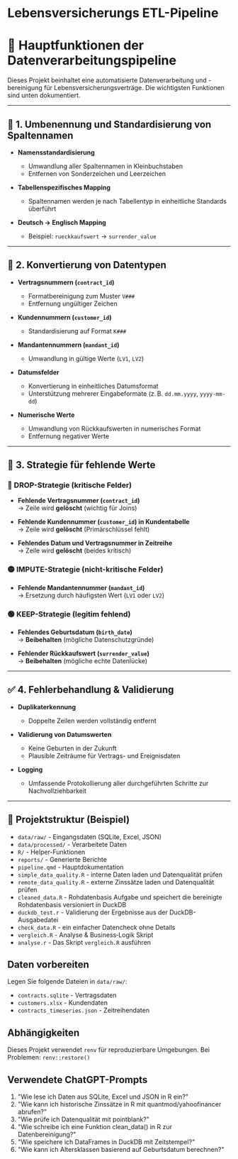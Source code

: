 # Lebensversicherungs ETL-Pipeline

# 🔧 Hauptfunktionen der Datenverarbeitungspipeline

Dieses Projekt beinhaltet eine automatisierte Datenverarbeitung und -bereinigung für Lebensversicherungsverträge. Die wichtigsten Funktionen sind unten dokumentiert.

---

## 🔁 1. Umbenennung und Standardisierung von Spaltennamen

- **Namensstandardisierung**  
  - Umwandlung aller Spaltennamen in Kleinbuchstaben  
  - Entfernen von Sonderzeichen und Leerzeichen  

- **Tabellenspezifisches Mapping**  
  - Spaltennamen werden je nach Tabellentyp in einheitliche Standards überführt  

- **Deutsch → Englisch Mapping**  
  - Beispiel: `rueckkaufswert` → `surrender_value`

---

## 🧮 2. Konvertierung von Datentypen

- **Vertragsnummern (`contract_id`)**  
  - Formatbereinigung zum Muster `V###`  
  - Entfernung ungültiger Zeichen  

- **Kundennummern (`customer_id`)**  
  - Standardisierung auf Format `K###`  

- **Mandantennummern (`mandant_id`)**  
  - Umwandlung in gültige Werte (`LV1`, `LV2`)  

- **Datumsfelder**  
  - Konvertierung in einheitliches Datumsformat  
  - Unterstützung mehrerer Eingabeformate (z. B. `dd.mm.yyyy`, `yyyy-mm-dd`)  

- **Numerische Werte**  
  - Umwandlung von Rückkaufswerten in numerisches Format  
  - Entfernung negativer Werte

---

## 🚫 3. Strategie für fehlende Werte

### 🔴 DROP-Strategie (kritische Felder)

- **Fehlende Vertragsnummer (`contract_id`)**  
  → Zeile wird **gelöscht** (wichtig für Joins)

- **Fehlende Kundennummer (`customer_id`) in Kundentabelle**  
  → Zeile wird **gelöscht** (Primärschlüssel fehlt)

- **Fehlendes Datum und Vertragsnummer in Zeitreihe**  
  → Zeile wird **gelöscht** (beides kritisch)

### 🟡 IMPUTE-Strategie (nicht-kritische Felder)

- **Fehlende Mandantennummer (`mandant_id`)**  
  → Ersetzung durch häufigsten Wert (`LV1` oder `LV2`)

### 🟢 KEEP-Strategie (legitim fehlend)

- **Fehlendes Geburtsdatum (`birth_date`)**  
  → **Beibehalten** (mögliche Datenschutzgründe)

- **Fehlender Rückkaufswert (`surrender_value`)**  
  → **Beibehalten** (mögliche echte Datenlücke)

---

## ✅ 4. Fehlerbehandlung & Validierung

- **Duplikaterkennung**  
  - Doppelte Zeilen werden vollständig entfernt

- **Validierung von Datumswerten**  
  - Keine Geburten in der Zukunft  
  - Plausible Zeiträume für Vertrags- und Ereignisdaten

- **Logging**  
  - Umfassende Protokollierung aller durchgeführten Schritte zur Nachvollziehbarkeit

---


## 📁 Projektstruktur (Beispiel)

- `data/raw/` - Eingangsdaten (SQLite, Excel, JSON)
- `data/processed/` - Verarbeitete Daten
- `R/` - Helper-Funktionen
- `reports/` - Generierte Berichte
- `pipeline.qmd` - Hauptdokumentation
- `simple_data_quality.R` - interne Daten laden und Datenqualität prüfen
- `remote_data_quality.R` - externe Zinssätze laden und Datenqualität prüfen
- `cleaned_data.R` - Rohdatenbasis Aufgabe und speichert die bereinigte Rohdatenbasis versioniert in DuckDB
- `duckdb_test.r` - Validierung der Ergebnisse aus der DuckDB-Ausgabedatei
- `check_data.R` - ein einfacher Datencheck ohne Details
- `vergleich.R` - Analyse & Business‑Logik Skript
- `analyse.r` - Das Skript `vergleich.R` ausführen

## Daten vorbereiten

Legen Sie folgende Dateien in `data/raw/`:
- `contracts.sqlite` - Vertragsdaten
- `customers.xlsx` - Kundendaten  
- `contracts_timeseries.json` - Zeitreihendaten

## Abhängigkeiten

Dieses Projekt verwendet `renv` für reproduzierbare Umgebungen.
Bei Problemen: `renv::restore()`


## Verwendete ChatGPT-Prompts

1. "Wie lese ich Daten aus SQLite, Excel und JSON in R ein?"
2. "Wie kann ich historische Zinssätze in R mit quantmod/yahoofinancer abrufen?"
3. "Wie prüfe ich Datenqualität mit pointblank?"
4. "Wie schreibe ich eine Funktion clean_data() in R zur Datenbereinigung?"
5. "Wie speichere ich DataFrames in DuckDB mit Zeitstempel?"
6. "Wie kann ich Altersklassen basierend auf Geburtsdatum berechnen?"

